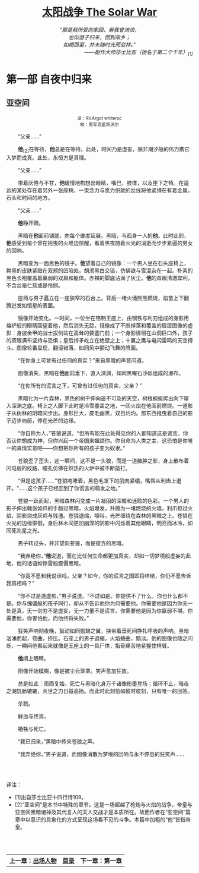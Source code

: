 <div align="center">
<h1><a href="TheSolarWarIndex.md">太阳战争 The Solar War</a></h1>
</div>

<div align="center">
<i>
  “那是我所爱的家园，若我曾流浪，
  <br>
  也似游子归来，回到故乡；
  <br>
  如期而至，并未随时光而变样。”
</i>
</div>
<div align="right">
<i>
——剧作大师莎士比亚（扬名于第二个千年）<sub>[1]</sub>
</i>
</div>
  
# 第一部 自夜中归来

## 亚空间

<div align="center">
<sub>译：Ril.Argot whiteroc</sub>
<br>
<sub>校：黑军克星斯派尔</sub>
</div>


        “父亲……”

        **他**<sub>[2]</sub>在等待，**他**总是在等待。此处，时间乃是虚妄，除非潮汐般的伟力携它入梦而成真。此处，永恒方是真理。

        “父亲……”

        带着厌倦与不甘，**他**缓慢地构想出眼睛，嘴巴，肢体，以及座下之椅。在遥远的某处存在着另外一张座椅，一束念力与愿力织就的丝线将他紧缚在有着金属，石头和时间的地方。

        “父亲……”

        **他**睁开眼。

        黑暗在**他**面前铺就，向每个维度延展。黑暗，与孤身一人的**他**。此时此刻，**他**感受到每个曾在摇曳的火堆边惊醒，看着黑夜随着火光的消逝而步步紧逼的男女的回响。

        黑暗变为一面黑色的镜子。**他**望着自己的镜像：一个男人坐在石头座椅上，黝黑的皮肤紧贴在双颊的凹陷处。胡须黑白交错，仿佛铁与雪混杂在一起。朴素的黑色长袍覆盖着羸弱的双肩和躯体。赤裸的脚底沾满了灰尘。**他**的双眼清澈犀利，不含丝毫仁慈或是怜悯。

        座椅与男子矗立在一座狭窄的石台上。背后一堵火墙熊熊燃烧，焰苗上下翻腾迸发如恒星的表面。

        镜像开始变化。一时间，一位坐在铬制王座上，由钢铁与利刃组成的身影用熔炉般的眼睛回望着他，然后消失无踪。镜像成了不断掉落和覆盖的层层图像的虚影：身披金甲的战士拔剑站在高耸的要塞门前；一个身影徘徊在山洞巨口外，孩子的双眼满布坚持与恐惧；皇后持矛屹立在绝壁之上；十翼之鹰与电闪雷鸣的天空搏斗。图像轮番显现，翻滚错落，如同风中颤动飞舞的牌面。

        “在你身上可曾有过任何的真实？”来自黑暗的声音问道。

        图像消失，黑暗在**他**面前垂下，直入深渊，如同黑曜石沙砾组成的瀑布。

        “在你所有的谎言之下，可曾有过任何的真实，父亲？”

        黑暗化为一片森林，黑色的树干伸向遥不可及的天空，树根蜿蜒爬出向下窜入深渊之底。椅上之人脚下此时是冷雪覆盖之地，一团火焰在他面前燃烧。一道影子从树林的阴暗间步出。身形巨大，皮毛幽黑，双目灼灼。那东西拖曳着自己的影子迈步向前，停在光芒的边缘。

        “你自称为人，”苍狼说道。“但所有能在此处得见你的人都知道这是谎言。你否认你想成为神，但你兴起一个帝国来媚颂你。你自命为人类之主，这恐怕是你唯一的真情实意吧——你想把你所有的孩子变为奴隶。”

        苍狼歪了歪头，这一瞬间，这不是一头狼，而是一道臃肿之影，身上散布着闪电般的纹路，瞳孔仿佛在炽热的火炉中被不断敲打。

        “但是这孩子……”苍狼咆哮着，黑色毛发下的肌肉紧绷，嘴唇从利齿上退开。“……这个孩子已经回到了你谎言的萌发之地。”

        苍狼一跃而起，黑暗森林闪变成一片凝固的深黯和迷眩的色彩。一个男人的影子伸出戟张如爪的手越过黑暗。火焰爆发，升腾为一堵燃烧的火墙。利爪掠过火焰，阴影烧成灰烬与残渣。苍狼退缩，嚎叫。光芒缠绕在森林的黑暗之上。苍狼在火光的边缘徘徊，身后林木间更加幽深的阴影中闪烁着其他眼睛，明亮而冰冷，如同死兆星之光。

        男子转过头，并非望向苍狼，而是彼方的黑暗。

        “我弃绝你，”**他**说道，而在比任何生命都更加真实，却如一切梦境般虚妄的此地，他的话语如惊雷般震慑黑暗。

        “你竟不愿和我说话吗，父亲？如今，你的谎言之国即将终结，你仍不愿告诉我真相吗？”

        “你不过是道虚影，”男子说道。“不过如是。你提供不了什么，你也什么都不是。你与傀儡般的孩子同行，却从不告诉他你为何需要他。你需要他是因为你无一处是真，无一剑刃不是虚妄，无一力量不是谎言。你需要他是因为你羸弱不堪。你需要他，你害怕他，而他终将失败。”

        狂笑声响彻夜晚，鼓动如同振翅之翼，挟带着垂死间挣扎呼吸的声响。黑暗汹涌而起，卷曲，挤压。石座上的男子退缩，火焰蜷曲，黯淡。他的图像也随之闪烁，一瞬间他看起来就像是王座上的一具尸体，指骨痛苦地紧握住椅臂。

        **他**闭上眼睛。

        图像开始模糊，像是被尘云笼罩。笑声愈加狂放。

        总是如此：周而复始，死亡与黑暗化身万千诸像粉墨登场；循环不止，暗夜之潮饥肠辘辘，灭世之力日益高扬。而此时此刻恰如彼时彼刻，只有唯一的回答。

        杀戮。

        鲜血与终焉。

        牺牲与死亡。

        “我已归来，”黑暗中传来苍狼之声。

        “我弃绝你，”男子说道，而图像消散为梦境的回响与永不停息的狂笑声……

<br><br/>

译注：
- [1]出自莎士比亚十四行诗109。
- [2]“亚空间”是本书中特殊的章节。这是一场超越了枪炮与火焰的战争，帝皇与亚空间黑暗诸神及其代言人的天人交战才是本质所在。故而作者在“亚空间”篇章中以意识的具象化的方式呈现这场看不见的斗争。本篇中加粗的“他”皆指帝皇。
  
<br><br/>

<div align="center">
<table>
  <tr>
    <th>上一章：<a href="DramatisPersonae.md">出场人物</a></th>
    <th><a href="TheSolarWarIndex.md">目录</a></th>
    <th>下一章：第一章</th>
  </tr>
</table>
</div>
